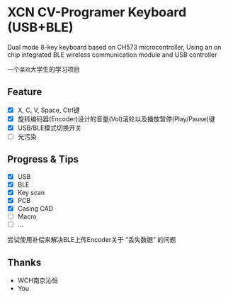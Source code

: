 # XCN CV-Programer Keyboard (USB+BLE)

Dual mode 8-key keyboard based on CH573 microcontroller, Using an on chip integrated BLE wireless communication module and USB controller

一个`菜鸡`大学生的学习项目

## Feature

- [x] X, C, V, Space, Ctrl键
- [x] 旋转编码器(Encoder)设计的音量(Vol)滚轮以及播放暂停(Play/Pause)键
- [x] USB/BLE模式切换开关
- [ ] 光污染

## Progress & Tips

- [x] USB
- [x] BLE
- [x] Key scan
- [x] PCB
- [x] Casing CAD
- [ ] Macro
- [ ] ...

尝试使用补偿来解决BLE上传Encoder关于 “丢失数据” 的问题

## Thanks

- WCH南京沁恒
- You

